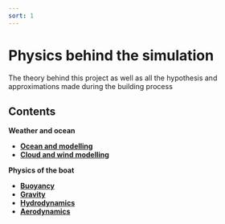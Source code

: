 ```yaml
---
sort: 1
---
```


# Physics behind the simulation

The theory behind this project as well as all the hypothesis and approximations made during the building process

## Contents

**Weather and ocean**
- [**Ocean and modelling**](Ocean)
- [**Cloud and wind modelling**](Weather)

**Physics of the boat**
- [**Buoyancy**](Buoyancy)
- [**Gravity**](Gravity)
- [**Hydrodynamics**](Hydrodynamics)
- [**Aerodynamics**](Aerodynamics)